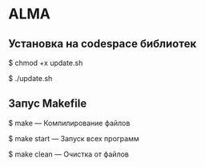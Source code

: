 # ALMA
## Установка на codespace библиотек

$ chmod +x update.sh

$ ./update.sh

## Запус Makefile
$ make  —  Компилирование файлов

$ make start  —  Запуск всех программ

$ make clean  —  Очистка от файлов
